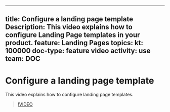 
---
title: Configure a landing page template
Description: This video explains how to configure Landing Page templates in your product.
feature: Landing Pages
topics:
kt: 100000
doc-type: feature video
activity: use
team: DOC
---
# Configure a landing page template

This video explains how to configure landing page templates.

>[!VIDEO](https://video.tv.adobe.com/v/25200/?quality=12)

<!-- This is an example file. Please remove once done with adding videos.-->